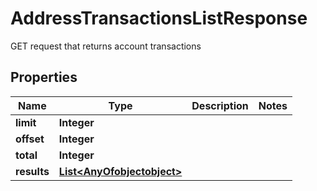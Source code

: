 

# AddressTransactionsListResponse

GET request that returns account transactions

## Properties

Name | Type | Description | Notes
------------ | ------------- | ------------- | -------------
**limit** | **Integer** |  | 
**offset** | **Integer** |  | 
**total** | **Integer** |  | 
**results** | [**List&lt;AnyOfobjectobject&gt;**](AnyOfobjectobject.md) |  | 



